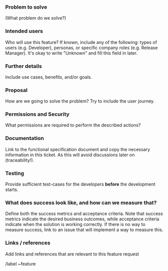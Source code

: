 ### Problem to solve

(What problem do we solve?)

### Intended users

Who will use this feature? 
If known, include any of the following: types of users (e.g. Developer), personas, or specific company roles (e.g. Release Manager). It's okay to write "Unknown" and fill this field in later.


### Further details

Include use cases, benefits, and/or goals.

### Proposal

How are we going to solve the problem? Try to include the user journey.

### Permissions and Security

What permissions are required to perform the described actions?

### Documentation

Link to the functional specification document and copy the necessary information in this ticket. As this will avoid discussions later on (traceability!).

### Testing

Provide sufficient test-cases for the developers **before** the development starts.

### What does success look like, and how can we measure that?

Define both the success metrics and acceptance criteria. Note that success metrics indicate the desired business outcomes, while acceptance criteria indicate when the solution is working correctly. If there is no way to measure success, link to an issue that will implement a way to measure this.

### Links / references

Add links and references that are relevant to this feature request


/label ~feature

<!--
(cc the project manager, he/she will need to have an overview on what is logged about this project)
/cc @Project_manager

(Assign the developer: via @user_id)
/assign @userId

Remove this comment before saving your issue
-->
